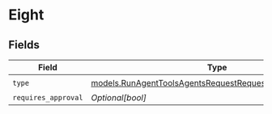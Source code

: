 # Eight


## Fields

| Field                                                                                                                        | Type                                                                                                                         | Required                                                                                                                     | Description                                                                                                                  |
| ---------------------------------------------------------------------------------------------------------------------------- | ---------------------------------------------------------------------------------------------------------------------------- | ---------------------------------------------------------------------------------------------------------------------------- | ---------------------------------------------------------------------------------------------------------------------------- |
| `type`                                                                                                                       | [models.RunAgentToolsAgentsRequestRequestBodySettings8Type](../models/runagenttoolsagentsrequestrequestbodysettings8type.md) | :heavy_check_mark:                                                                                                           | N/A                                                                                                                          |
| `requires_approval`                                                                                                          | *Optional[bool]*                                                                                                             | :heavy_minus_sign:                                                                                                           | N/A                                                                                                                          |